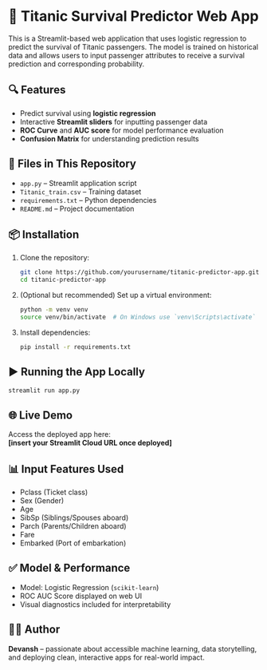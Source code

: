 # 🚢 Titanic Survival Predictor Web App

This is a Streamlit-based web application that uses logistic regression to predict the survival of Titanic passengers. The model is trained on historical data and allows users to input passenger attributes to receive a survival prediction and corresponding probability.

## 🔍 Features

- Predict survival using **logistic regression**
- Interactive **Streamlit sliders** for inputting passenger data
- **ROC Curve** and **AUC score** for model performance evaluation
- **Confusion Matrix** for understanding prediction results

## 📁 Files in This Repository

- `app.py` – Streamlit application script
- `Titanic_train.csv` – Training dataset
- `requirements.txt` – Python dependencies
- `README.md` – Project documentation

## 📦 Installation

1. Clone the repository:

   ```bash
   git clone https://github.com/yourusername/titanic-predictor-app.git
   cd titanic-predictor-app
   ```

2. (Optional but recommended) Set up a virtual environment:

   ```bash
   python -m venv venv
   source venv/bin/activate  # On Windows use `venv\Scripts\activate`
   ```

3. Install dependencies:

   ```bash
   pip install -r requirements.txt
   ```

## ▶️ Running the App Locally

```bash
streamlit run app.py
```

## 🌐 Live Demo

Access the deployed app here:  
**[insert your Streamlit Cloud URL once deployed]**

## 📊 Input Features Used

- Pclass (Ticket class)
- Sex (Gender)
- Age
- SibSp (Siblings/Spouses aboard)
- Parch (Parents/Children aboard)
- Fare
- Embarked (Port of embarkation)

## ✅ Model & Performance

- Model: Logistic Regression (`scikit-learn`)
- ROC AUC Score displayed on web UI
- Visual diagnostics included for interpretability

## 👨‍💻 Author

**Devansh** – passionate about accessible machine learning, data storytelling, and deploying clean, interactive apps for real-world impact.
